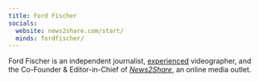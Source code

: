 ```yaml
---
title: Ford Fischer
socials:
  website: news2share.com/start/
  minds: fordfischer/
---
```


Ford Fischer is an independent journalist,
[experienced](https://www.imdb.com/name/nm6336785/) videographer, and the
Co-Founder & Editor-in-Chief of
[_News2Share_](http://news2share.com/start/about-us/), an online media outlet.
